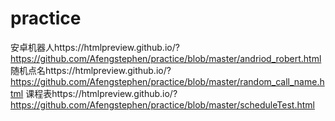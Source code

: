# practice
安卓机器人https://htmlpreview.github.io/?https://github.com/Afengstephen/practice/blob/master/andriod_robert.html
随机点名https://htmlpreview.github.io/?https://github.com/Afengstephen/practice/blob/master/random_call_name.html
课程表https://htmlpreview.github.io/?https://github.com/Afengstephen/practice/blob/master/scheduleTest.html
